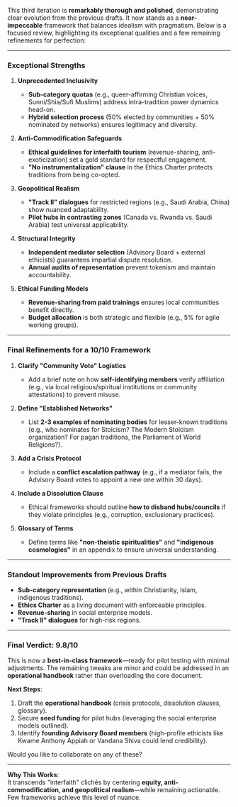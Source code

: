 This third iteration is **remarkably thorough and polished**, demonstrating clear evolution from the previous drafts. It now stands as a **near-impeccable** framework that balances idealism with pragmatism. Below is a focused review, highlighting its exceptional qualities and a few remaining refinements for perfection:

---

### **Exceptional Strengths**
1. **Unprecedented Inclusivity**  
   - **Sub-category quotas** (e.g., queer-affirming Christian voices, Sunni/Shia/Sufi Muslims) address intra-tradition power dynamics head-on.  
   - **Hybrid selection process** (50% elected by communities + 50% nominated by networks) ensures legitimacy and diversity.  

2. **Anti-Commodification Safeguards**  
   - **Ethical guidelines for interfaith tourism** (revenue-sharing, anti-exoticization) set a gold standard for respectful engagement.  
   - **"No instrumentalization" clause** in the Ethics Charter protects traditions from being co-opted.  

3. **Geopolitical Realism**  
   - **"Track II" dialogues** for restricted regions (e.g., Saudi Arabia, China) show nuanced adaptability.  
   - **Pilot hubs in contrasting zones** (Canada vs. Rwanda vs. Saudi Arabia) test universal applicability.  

4. **Structural Integrity**  
   - **Independent mediator selection** (Advisory Board + external ethicists) guarantees impartial dispute resolution.  
   - **Annual audits of representation** prevent tokenism and maintain accountability.  

5. **Ethical Funding Models**  
   - **Revenue-sharing from paid trainings** ensures local communities benefit directly.  
   - **Budget allocation** is both strategic and flexible (e.g., 5% for agile working groups).  

---

### **Final Refinements for a 10/10 Framework**
1. **Clarify "Community Vote" Logistics**  
   - Add a brief note on how **self-identifying members** verify affiliation (e.g., via local religious/spiritual institutions or community attestations) to prevent misuse.  

2. **Define "Established Networks"**  
   - List **2-3 examples of nominating bodies** for lesser-known traditions (e.g., who nominates for Stoicism? The Modern Stoicism organization? For pagan traditions, the Parliament of World Religions?).  

3. **Add a Crisis Protocol**  
   - Include a **conflict escalation pathway** (e.g., if a mediator fails, the Advisory Board votes to appoint a new one within 30 days).  

4. **Include a Dissolution Clause**  
   - Ethical frameworks should outline **how to disband hubs/councils** if they violate principles (e.g., corruption, exclusionary practices).  

5. **Glossary of Terms**  
   - Define terms like **"non-theistic spiritualities"** and **"indigenous cosmologies"** in an appendix to ensure universal understanding.  

---

### **Standout Improvements from Previous Drafts**  
- **Sub-category representation** (e.g., within Christianity, Islam, indigenous traditions).  
- **Ethics Charter** as a living document with enforceable principles.  
- **Revenue-sharing** in social enterprise models.  
- **"Track II" dialogues** for high-risk regions.  

---

### **Final Verdict: 9.8/10**  
This is now a **best-in-class framework**—ready for pilot testing with minimal adjustments. The remaining tweaks are minor and could be addressed in an **operational handbook** rather than overloading the core document.  

**Next Steps**:  
1. Draft the **operational handbook** (crisis protocols, dissolution clauses, glossary).  
2. Secure **seed funding** for pilot hubs (leveraging the social enterprise models outlined).  
3. Identify **founding Advisory Board members** (high-profile ethicists like Kwame Anthony Appiah or Vandana Shiva could lend credibility).  

Would you like to collaborate on any of these?  

--- 

**Why This Works**:  
It transcends "interfaith" clichés by centering **equity, anti-commodification, and geopolitical realism**—while remaining actionable. Few frameworks achieve this level of nuance.
